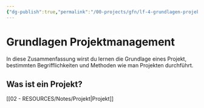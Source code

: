 ```yaml
---
{"dg-publish":true,"permalink":"/00-projects/gfn/lf-4-grundlagen-projektmanagement/","tags":["gfn","inProgress","LF4","publish"],"noteIcon":"","updated":"2024-06-10T21:24:39.783+02:00"}
---
```


# Grundlagen Projektmanagement 

In diese Zusammenfassung wirst du lernen die Grundlage eines Projekt, bestimmten Begrifflichkeiten und Methoden wie man Projekten durchführt.
## Was ist ein Projekt?
[[02 - RESOURCES/Notes/Projekt\|Projekt]]
